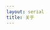 ```yaml
---
layout: serial
title: 关于
---
```


<p><a title="联系作者" href="mailto:y12425@outlook.com"><span class="octicon mega-octicon octicon-mail"></span></a></p>
